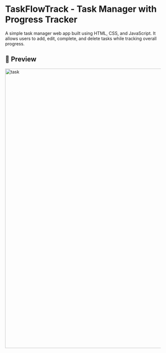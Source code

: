 # TaskFlowTrack - Task Manager with Progress Tracker

A simple task manager web app built using HTML, CSS, and JavaScript. It allows users to add, edit, complete, and delete tasks while tracking overall progress.

## 📸 Preview

<img width="1838" height="906" alt="task" src="https://github.com/user-attachments/assets/f57494c6-433d-4c76-99bf-53d9486eb73c" />
